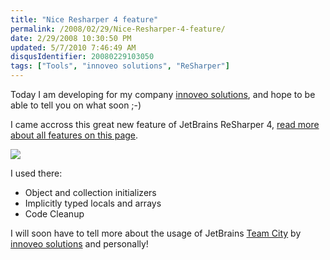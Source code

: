```yaml
---
title: "Nice Resharper 4 feature"
permalink: /2008/02/29/Nice-Resharper-4-feature/
date: 2/29/2008 10:30:50 PM
updated: 5/7/2010 7:46:49 AM
disqusIdentifier: 20080229103050
tags: ["Tools", "innoveo solutions", "ReSharper"]
---
```

Today I am developing for my company [innoveo solutions](http://www.innoveo.com), and hope to be able to tell you on what soon ;-)

I came accross this great new feature of JetBrains ReSharper 4, [read more about all features on this page](http://www.jetbrains.net/confluence/display/ReSharper/ReSharper+4.0+EAP+Notes).
<!-- more -->

![](http://farm4.static.flickr.com/3263/2300267804_4ed7859fee_o_d.gif) 

I used there:

*   Object and collection initializers
*   Implicitly typed locals and arrays
*   Code Cleanup 

I will soon have to tell more about the usage of JetBrains [Team City](http://www.jetbrains.com/teamcity/) by [innoveo solutions](http://www.innoveo.com) and personally!
